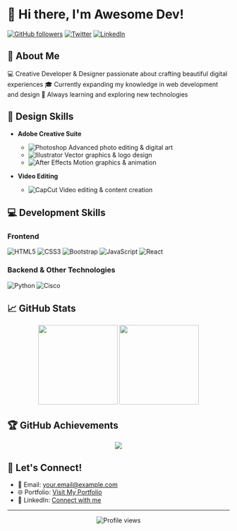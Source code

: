 # 👋 Hi there, I'm Awesome Dev!

[![GitHub followers](https://img.shields.io/github/followers/yourusername?label=Follow&style=social)](https://github.com/yourusername)
[![Twitter](https://img.shields.io/badge/-Twitter-1DA1F2?style=flat&logo=Twitter&logoColor=white)](https://twitter.com/yourusername)
[![LinkedIn](https://img.shields.io/badge/-LinkedIn-0A66C2?style=flat&logo=LinkedIn&logoColor=white)](https://linkedin.com/in/yourusername)

## 🚀 About Me

💻 Creative Developer & Designer passionate about crafting beautiful digital experiences
🎓 Currently expanding my knowledge in web development and design
🌱 Always learning and exploring new technologies

## 🎨 Design Skills

- **Adobe Creative Suite**
  - ![Photoshop](https://img.shields.io/badge/-Photoshop-31A8FF?style=flat&logo=adobe-photoshop&logoColor=white) Advanced photo editing & digital art
  - ![Illustrator](https://img.shields.io/badge/-Illustrator-FF9A00?style=flat&logo=adobe-illustrator&logoColor=white) Vector graphics & logo design
  - ![After Effects](https://img.shields.io/badge/-After%20Effects-9999FF?style=flat&logo=adobe-after-effects&logoColor=white) Motion graphics & animation

- **Video Editing**
  - ![CapCut](https://img.shields.io/badge/-CapCut-00C16E?style=flat&logoColor=white) Video editing & content creation

## 💻 Development Skills

### Frontend
![HTML5](https://img.shields.io/badge/-HTML5-E34F26?style=flat&logo=html5&logoColor=white)
![CSS3](https://img.shields.io/badge/-CSS3-1572B6?style=flat&logo=css3&logoColor=white)
![Bootstrap](https://img.shields.io/badge/-Bootstrap-7952B3?style=flat&logo=bootstrap&logoColor=white)
![JavaScript](https://img.shields.io/badge/-JavaScript-F7DF1E?style=flat&logo=javascript&logoColor=black)
![React](https://img.shields.io/badge/-React-61DAFB?style=flat&logo=react&logoColor=black)

### Backend & Other Technologies
![Python](https://img.shields.io/badge/-Python-3776AB?style=flat&logo=python&logoColor=white)
![Cisco](https://img.shields.io/badge/-Cisco-1BA0D7?style=flat&logo=cisco&logoColor=white)

## 📈 GitHub Stats

<div align="center">
  <img height="180em" src="https://github-readme-stats.vercel.app/api?username=yourusername&show_icons=true&theme=radical&include_all_commits=true&count_private=true"/>
  <img height="180em" src="https://github-readme-stats.vercel.app/api/top-langs/?username=yourusername&layout=compact&langs_count=7&theme=radical"/>
</div>

## 🏆 GitHub Achievements

<div align="center">
  <img src="https://github-profile-trophy.vercel.app/?username=yourusername&theme=radical&no-frame=true&no-bg=true&margin-w=4&row=1"/>
</div>

## 🤝 Let's Connect!

- 📧 Email: your.email@example.com
- 🌐 Portfolio: [Visit My Portfolio](https://yourportfolio.com)
- 💼 LinkedIn: [Connect with me](https://linkedin.com/in/yourusername)

---

<div align="center">
  <img src="https://komarev.com/ghpvc/?username=yourusername&label=Profile%20views&color=0e75b6&style=flat" alt="Profile views"/>
</div>
